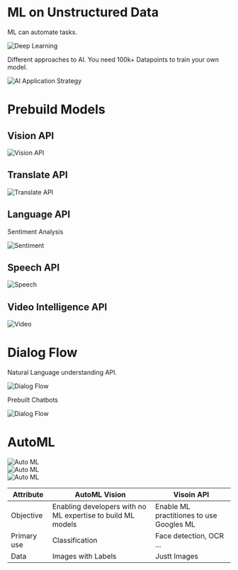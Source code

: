 # ML on Unstructured Data

ML can automate tasks.

![Deep Learning](../../img/unstructured_1.png)

Different approaches to AI. You need 100k+ Datapoints to train your own model.

![AI Application Strategy](../../img/unstructured_2.png)

# Prebuild Models

## Vision API

![Vision API](../../img/unstructured_3.png)

## Translate API

![Translate API](../../img/unstructured_4.png)

## Language API

Sentiment Analysis

![Sentiment](../../img/unstructured_5.png)

## Speech API

![Speech](../../img/unstructured_6.png)

## Video Intelligence API

![Video](../../img/unstructured_7.png)

# Dialog Flow

Natural Language understanding API.

![Dialog Flow](../../img/unstructured_8.png)

Prebuilt Chatbots

![Dialog Flow](../../img/unstructured_9.png)

# AutoML

![Auto ML](../../img/unstructured_10.png)  
![Auto ML](../../img/unstructured_11.png)  
![Auto ML](../../img/unstructured_12.png)  

|Attribute|AutoML Vision|Visoin API|
|-|-|-|
|Objective|Enabling developers with no ML expertise to build ML models|Enable ML practitiones to use Googles ML|
|Primary use|Classification|Face detection, OCR ...|
|Data|Images with Labels|Justt Images|

